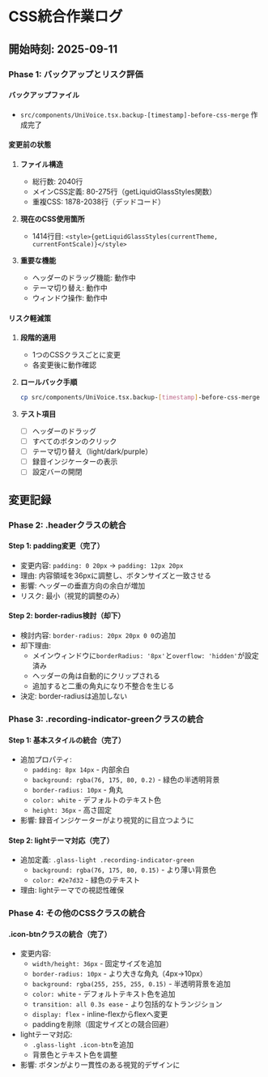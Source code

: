 # CSS統合作業ログ

## 開始時刻: 2025-09-11

### Phase 1: バックアップとリスク評価

#### バックアップファイル
- `src/components/UniVoice.tsx.backup-[timestamp]-before-css-merge` 作成完了

#### 変更前の状態
1. **ファイル構造**
   - 総行数: 2040行
   - メインCSS定義: 80-275行（getLiquidGlassStyles関数）
   - 重複CSS: 1878-2038行（デッドコード）

2. **現在のCSS使用箇所**
   - 1414行目: `<style>{getLiquidGlassStyles(currentTheme, currentFontScale)}</style>`

3. **重要な機能**
   - ヘッダーのドラッグ機能: 動作中
   - テーマ切り替え: 動作中
   - ウィンドウ操作: 動作中

#### リスク軽減策
1. **段階的適用**
   - 1つのCSSクラスごとに変更
   - 各変更後に動作確認
   
2. **ロールバック手順**
   ```bash
   cp src/components/UniVoice.tsx.backup-[timestamp]-before-css-merge src/components/UniVoice.tsx
   ```

3. **テスト項目**
   - [ ] ヘッダーのドラッグ
   - [ ] すべてのボタンのクリック
   - [ ] テーマ切り替え（light/dark/purple）
   - [ ] 録音インジケーターの表示
   - [ ] 設定バーの開閉

## 変更記録

### Phase 2: .headerクラスの統合

#### Step 1: padding変更（完了）
- 変更内容: `padding: 0 20px` → `padding: 12px 20px`
- 理由: 内容領域を36pxに調整し、ボタンサイズと一致させる
- 影響: ヘッダーの垂直方向の余白が増加
- リスク: 最小（視覚的調整のみ）

#### Step 2: border-radius検討（却下）
- 検討内容: `border-radius: 20px 20px 0 0`の追加
- 却下理由: 
  - メインウィンドウに`borderRadius: '8px'`と`overflow: 'hidden'`が設定済み
  - ヘッダーの角は自動的にクリップされる
  - 追加すると二重の角丸になり不整合を生じる
- 決定: border-radiusは追加しない

### Phase 3: .recording-indicator-greenクラスの統合

#### Step 1: 基本スタイルの統合（完了）
- 追加プロパティ:
  - `padding: 8px 14px` - 内部余白
  - `background: rgba(76, 175, 80, 0.2)` - 緑色の半透明背景
  - `border-radius: 10px` - 角丸
  - `color: white` - デフォルトのテキスト色
  - `height: 36px` - 高さ固定
- 影響: 録音インジケーターがより視覚的に目立つように

#### Step 2: lightテーマ対応（完了）
- 追加定義: `.glass-light .recording-indicator-green`
  - `background: rgba(76, 175, 80, 0.15)` - より薄い背景色
  - `color: #2e7d32` - 緑色のテキスト
- 理由: lightテーマでの視認性確保

### Phase 4: その他のCSSクラスの統合

#### .icon-btnクラスの統合（完了）
- 変更内容:
  - `width/height: 36px` - 固定サイズを追加
  - `border-radius: 10px` - より大きな角丸（4px→10px）
  - `background: rgba(255, 255, 255, 0.15)` - 半透明背景を追加
  - `color: white` - デフォルトテキスト色を追加
  - `transition: all 0.3s ease` - より包括的なトランジション
  - `display: flex` - inline-flexからflexへ変更
  - paddingを削除（固定サイズとの競合回避）
- lightテーマ対応:
  - `.glass-light .icon-btn`を追加
  - 背景色とテキスト色を調整
- 影響: ボタンがより一貫性のある視覚的デザインに